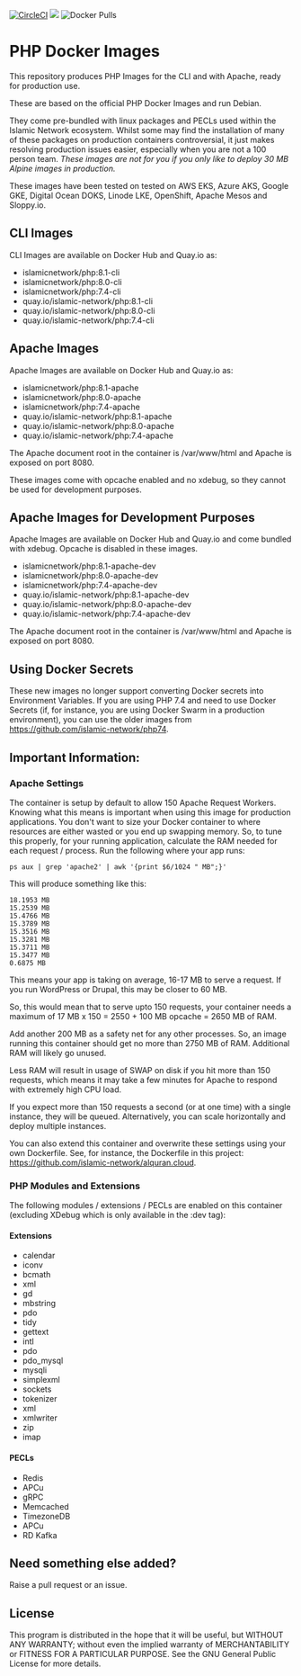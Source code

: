 [![CircleCI](https://circleci.com/gh/islamic-network/php.svg?style=shield)](https://circleci.com/gh/islamic-network/php)
[![](https://img.shields.io/github/license/islamic-network/php.svg)](https://github.com/islamic-network/php/blob/master/LICENSE.txt)
![Docker Pulls](https://img.shields.io/docker/pulls/islamicnetwork/php)

# PHP Docker Images 

This repository produces PHP Images for the CLI and with Apache, ready for production use.

These are based on the official PHP Docker Images and run Debian.

They come pre-bundled with linux packages and PECLs used within the Islamic Network ecosystem. Whilst some may find the installation of many of these
packages on production containers controversial, it just makes resolving production issues easier, especially when you are not a 100 person team.
*These images are not for you if you only like to deploy 30 MB Alpine images in production.*

These images have been tested on tested on AWS EKS, Azure AKS, Google GKE, Digital Ocean DOKS, Linode LKE, OpenShift, Apache Mesos and Sloppy.io.

## CLI Images
CLI Images are available on Docker Hub and Quay.io as:

* islamicnetwork/php:8.1-cli
* islamicnetwork/php:8.0-cli
* islamicnetwork/php:7.4-cli
* quay.io/islamic-network/php:8.1-cli
* quay.io/islamic-network/php:8.0-cli
* quay.io/islamic-network/php:7.4-cli


## Apache Images
Apache Images are available on Docker Hub and Quay.io as:

* islamicnetwork/php:8.1-apache
* islamicnetwork/php:8.0-apache
* islamicnetwork/php:7.4-apache
* quay.io/islamic-network/php:8.1-apache
* quay.io/islamic-network/php:8.0-apache
* quay.io/islamic-network/php:7.4-apache

The Apache document root in the container is /var/www/html and Apache is exposed on port 8080.

These images come with opcache enabled and no xdebug, so they cannot be used for development purposes.

## Apache Images for Development Purposes
Apache Images are available on Docker Hub and Quay.io and come bundled with xdebug. Opcache is disabled in these images.

* islamicnetwork/php:8.1-apache-dev
* islamicnetwork/php:8.0-apache-dev
* islamicnetwork/php:7.4-apache-dev
* quay.io/islamic-network/php:8.1-apache-dev
* quay.io/islamic-network/php:8.0-apache-dev
* quay.io/islamic-network/php:7.4-apache-dev

The Apache document root in the container is /var/www/html and Apache is exposed on port 8080.


## Using Docker Secrets
These new images no longer support converting Docker secrets into Environment Variables. If you are using PHP 7.4 and need to use Docker Secrets (if,
for instance, you are using Docker Swarm in a production environment), you can use the older images from https://github.com/islamic-network/php74.

## Important Information:

### Apache Settings

The container is setup by default to allow 150 Apache Request Workers. Knowing what this means is important when using this image for production applications.
You don't want to size your Docker container to where resources are either wasted or you end up swapping memory.
So, to tune this properly, for your running application, calculate the RAM needed for each request / process. Run the following where your app runs:
```
ps aux | grep 'apache2' | awk '{print $6/1024 " MB";}'
```

This will produce something like this:
```
18.1953 MB
15.2539 MB
15.4766 MB
15.3789 MB
15.3516 MB
15.3281 MB
15.3711 MB
15.3477 MB
0.6875 MB
```

This means your app is taking on average, 16-17 MB to serve a request. If you run WordPress or Drupal, this may be closer to 60 MB.

So, this would mean that to serve upto 150 requests, your container needs a maximum of 17 MB x 150 = 2550 + 100 MB opcache = 2650 MB of RAM.

Add another 200 MB as a safety net for any other processes. So, an image running this container should get no more than 2750 MB of RAM. Additional RAM will likely go unused.

Less RAM will result in usage of SWAP on disk if you hit more than 150 requests, which means it may take a few minutes for Apache to respond with extremely high CPU load.

If you expect more than 150 requests a second (or at one time) with a single instance, they will be queued. Alternatively, you can scale horizontally and deploy multiple instances.

You can also extend this container and overwrite these settings using your own Dockerfile. See, for instance, the Dockerfile in this project: https://github.com/islamic-network/alquran.cloud.

### PHP Modules and Extensions
 
The following modules / extensions / PECLs are enabled on this container (excluding XDebug which is only available in the :dev tag):

#### Extensions
* calendar
* iconv 
* bcmath 
* xml 
* gd 
* mbstring 
* pdo 
* tidy 
* gettext 
* intl 
* pdo 
* pdo_mysql 
* mysqli 
* simplexml 
* sockets
* tokenizer 
* xml 
* xmlwriter 
* zip
* imap

#### PECLs
* Redis
* APCu
* gRPC
* Memcached
* TimezoneDB
* APCu
* RD Kafka

## Need something else added?

Raise a pull request or an issue. 

## License
This program is distributed in the hope that it will be useful, but WITHOUT ANY WARRANTY; without even the implied warranty of
MERCHANTABILITY or FITNESS FOR A PARTICULAR PURPOSE. See the GNU General Public License for more details.
```


